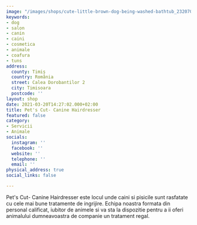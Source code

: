 ```yaml
---
image: "/images/shops/cute-little-brown-dog-being-washed-bathtub_232070-774.jpg"
keywords:
- dog
- salon
- canin
- caini
- cosmetica
- animale
- coafura
- tuns
address:
  county: Timiș
  country: România
  street: Calea Dorobantilor 2
  city: Timisoara
  postcode: ''
layout: shop
date: 2021-03-20T14:27:02.000+02:00
title: Pet's Cut- Canine Hairdresser
featured: false
category:
- Servicii
- Animale
socials:
  instagram: ''
  facebook: ''
  website: ''
  telephone: ''
  email: ''
physical_address: true
social_links: false

---
```

Pet's Cut- Canine Hairdresser este locul unde caini si pisicile sunt rasfatate cu cele mai bune tratamente de ingrijire. Echipa noastra formata din personal calificat, iubitor de animele si va sta la dispozitie pentru a ii oferi animalului dumneavoastra de companie un tratament regal.